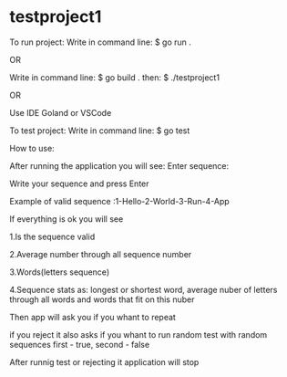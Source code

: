 # testproject1
To run project:
Write in command line: $ go run .

OR

Write in command line: $ go build . then: $ ./testproject1

OR

Use IDE Goland or VSCode

To test project:
Write in command line: $ go test 

How to use:

After running the application you will see:
Enter sequence:

Write your sequence and press Enter

Example of valid sequence :1-Hello-2-World-3-Run-4-App

If everything is ok you will see

1.Is the sequence valid

2.Average number through all sequence number

3.Words(letters sequence)

4.Sequence stats as: longest or shortest word, average nuber of letters through all words and  words that fit on this nuber

Then app will ask you if you whant to repeat 

if you reject it also asks if you whant to run random test with random sequences first - true, second - false

After runnig test or rejecting it application will stop
